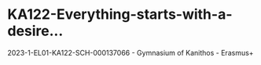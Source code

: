 # KA122-Everything-starts-with-a-desire...
2023-1-EL01-KA122-SCH-000137066 - Gymnasium of Kanithos - Erasmus+
